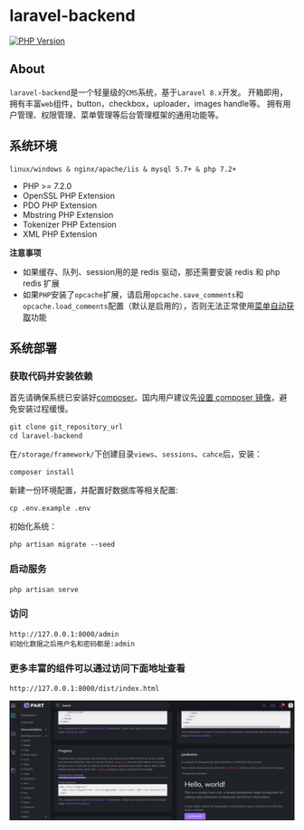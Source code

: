 # laravel-backend
 [![PHP Version](https://img.shields.io/badge/php-%3E%3D7.2-8892BF.svg)](http://www.php.net/)

## About 
 `laravel-backend`是一个轻量级的`CMS`系统，基于`Laravel 8.x`开发。
 开箱即用，拥有丰富`web`组件，button，checkbox，uploader，images handle等。
 拥有用户管理、权限管理、菜单管理等后台管理框架的通用功能等。

## 系统环境
`linux/windows & nginx/apache/iis & mysql 5.7+ & php 7.2+`

* PHP >= 7.2.0
* OpenSSL PHP Extension
* PDO PHP Extension
* Mbstring PHP Extension
* Tokenizer PHP Extension
* XML PHP Extension

**注意事项**

* 如果缓存、队列、session用的是 redis 驱动，那还需要安装 redis 和 php redis 扩展
* 如果`PHP`安装了`opcache`扩展，请启用`opcache.save_comments`和`opcache.load_comments`配置（默认是启用的），否则无法正常使用[菜单自动获取](#菜单自动获取)功能

## 系统部署

### 获取代码并安装依赖
首先请确保系统已安装好[composer](https://getcomposer.org/)。国内用户建议先[设置 composer 镜像](https://developer.aliyun.com/composer)，避免安装过程缓慢。
```
git clone git_repository_url
cd laravel-backend
```
在`/storage/framework/`下创建目录`views`、`sessions`、`cahce`后，安装：
```
composer install
```

新建一份环境配置，并配置好数据库等相关配置:
```
cp .env.example .env
```
初始化系统：
```
php artisan migrate --seed
```

### 启动服务
```
php artisan serve
```
### 访问
```
http://127.0.0.1:8000/admin
初始化数据之后用户名和密码都是:admin
```
### 更多丰富的组件可以通过访问下面地址查看
```
http://127.0.0.1:8000/dist/index.html
```
![Image text](https://github.com/thumbs-up100/laravel-backend/blob/master/public/images/part.png)
